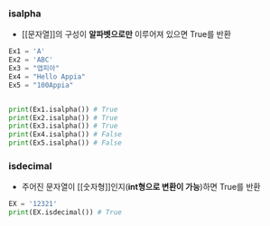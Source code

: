 ---
---

### isalpha
+ [[문자열]]의 구성이 **알파벳으로만** 이루어져 있으면 True를 반환
```python
Ex1 = 'A'
Ex2 = 'ABC'
Ex3 = "앱피아"
Ex4 = "Hello Appia"
Ex5 = "100Appia"


print(Ex1.isalpha()) # True
print(Ex2.isalpha()) # True
print(Ex3.isalpha()) # True
print(Ex4.isalpha()) # False
print(Ex5.isalpha()) # False
```

### isdecimal
+ 주어진 문자열이 [[숫자형]]인지(**int형으로 변환이 가능**)하면 True를 반환
```python
EX = '12321'
print(EX.isdecimal()) # True
```